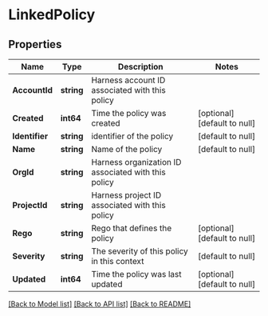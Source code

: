 # LinkedPolicy

## Properties
Name | Type | Description | Notes
------------ | ------------- | ------------- | -------------
**AccountId** | **string** | Harness account ID associated with this policy | 
**Created** | **int64** | Time the policy was created | [optional] [default to null]
**Identifier** | **string** | identifier of the policy | [default to null]
**Name** | **string** | Name of the policy | [default to null]
**OrgId** | **string** | Harness organization ID associated with this policy | 
**ProjectId** | **string** | Harness project ID associated with this policy | 
**Rego** | **string** | Rego that defines the policy | [optional] [default to null]
**Severity** | **string** | The severity of this policy in this context | [default to null]
**Updated** | **int64** | Time the policy was last updated | [optional] [default to null]

[[Back to Model list]](../README.md#documentation-for-models) [[Back to API list]](../README.md#documentation-for-api-endpoints) [[Back to README]](../README.md)

